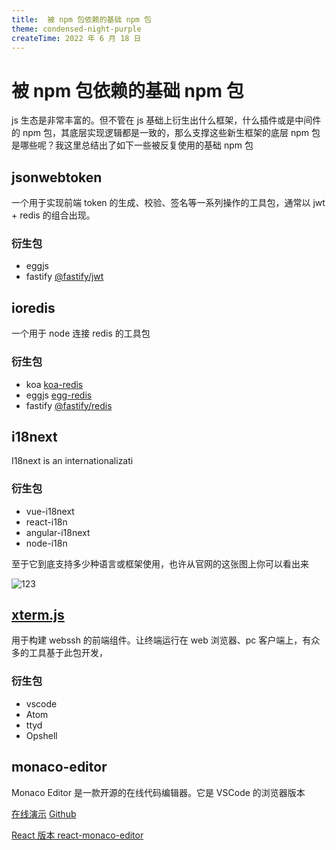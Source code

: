 ```yaml
---
title:  被 npm 包依赖的基础 npm 包
theme: condensed-night-purple
createTime: 2022 年 6 月 18 日
---
```

# 被 npm 包依赖的基础 npm 包

js 生态是非常丰富的。但不管在 js 基础上衍生出什么框架，什么插件或是中间件的 npm 包，其底层实现逻辑都是一致的，那么支撑这些新生框架的底层 npm 包是哪些呢？我这里总结出了如下一些被反复使用的基础 npm 包

## jsonwebtoken
一个用于实现前端 token 的生成、校验、签名等一系列操作的工具包，通常以 jwt + redis 的组合出现。

### 衍生包
- eggjs
- fastify [@fastify/jwt](!https://github.com/nearform/fast-jwt/blob/master/package.json)

## ioredis
一个用于 node 连接 redis 的工具包
### 衍生包
- koa [koa-redis](!https://github.com/koajs/koa-redis)
- eggjs [egg-redis](!https://github.com/eggjs/egg-redis)
- fastify [@fastify/redis](!https://github.com/fastify/fastify-redis)

## i18next
I18next is an internationalizati

### 衍生包
- vue-i18next
- react-i18n
- angular-i18next
- node-i18n  
  
至于它到底支持多少种语言或框架使用，也许从官网的这张图上你可以看出来  

![123](https://1143667985-files.gitbook.io/~/files/v0/b/gitbook-x-prod.appspot.com/o/spaces%2F-L9iS6Wm2hynS5H9Gj7j%2Fuploads%2FirOYLVMDW2PEQkhDdZ3N%2Fi18next_eco.jpg?alt=media&token=326ef734-6389-4950-a4d6-19f9e9daaba5)

## [xterm.js](https://github.com/xtermjs/xterm.js)
用于构建 webssh 的前端组件。让终端运行在 web 浏览器、pc 客户端上，有众多的工具基于此包开发，

### 衍生包
- vscode
- Atom
- ttyd
- Opshell 


## monaco-editor

Monaco Editor 是一款开源的在线代码编辑器。它是 VSCode 的浏览器版本

<a href="https://www.luochang.ink/gadget/monaco-speech-editor/" target="_blank">在线演示</a>
<a href="https://github.com/microsoft/monaco-editor" target="_blank">Github</a>

<a href="https://github.com/react-monaco-editor/react-monaco-editor" target="_blank">React 版本 react-monaco-editor
</a>



